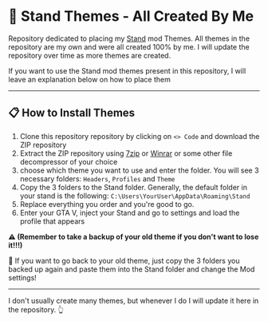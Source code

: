 

# 📌 Stand Themes - All Created By Me

Repository dedicated to placing my [Stand](https://stand.sh/) mod Themes. All themes in the repository are my own and were all created 100% by me. I will update the repository over time as more themes are created.

If you want to use the Stand mod themes present in this repository, I will leave an explanation below on how to place them

---

## 📋 How to Install Themes


1. Clone this repository repository by clicking on `<> Code` and download the ZIP repository
2. Extract the ZIP repository using [7zip](https://www.7-zip.org/) or [Winrar](https://www.win-rar.com/start.html?&L=9) or some other file decompressor of your choice
3. choose which theme you want to use and enter the folder. You will see 3 necessary folders: `Headers`, `Profiles` and `Theme`
4. Copy the 3 folders to the Stand folder. Generally, the default folder in your stand is the following: `C:\Users\YourUser\AppData\Roaming\Stand`
5. Replace everything you order and you're good to go.
6. Enter your GTA V, inject your Stand and go to settings and load the profile that appears

**⚠️ (Remember to take a backup of your old theme if you don't want to lose it!!!)**

🎯 If you want to go back to your old theme, just copy the 3 folders you backed up again and paste them into the Stand folder and change the Mod settings!

---

I don't usually create many themes, but whenever I do I will update it here in the repository. 👆

